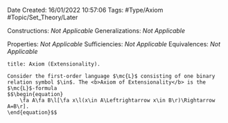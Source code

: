 <div class="topSpace"></div>

Date Created: 16/01/2022 10:57:06
Tags: #Type/Axiom #Topic/Set_Theory/Later

Constructions: <i>Not Applicable</i>
Generalizations: <i>Not Applicable</i>

Properties: <i>Not Applicable</i>
Sufficiencies: <i>Not Applicable</i>
Equivalences: <i>Not Applicable</i>

``` ad-Axiom
title: Axiom (Extensionality).

Consider the first-order language $\mc{L}$ consisting of one binary relation symbol $\in$. The <b>Axiom of Extensionality</b> is the $\mc{L}$-formula
$$\begin{equation}
    \fa A\fa B\l[\fa x\l(x\in A\Leftrightarrow x\in B\r)\Rightarrow A=B\r].
\end{equation}$$

```
